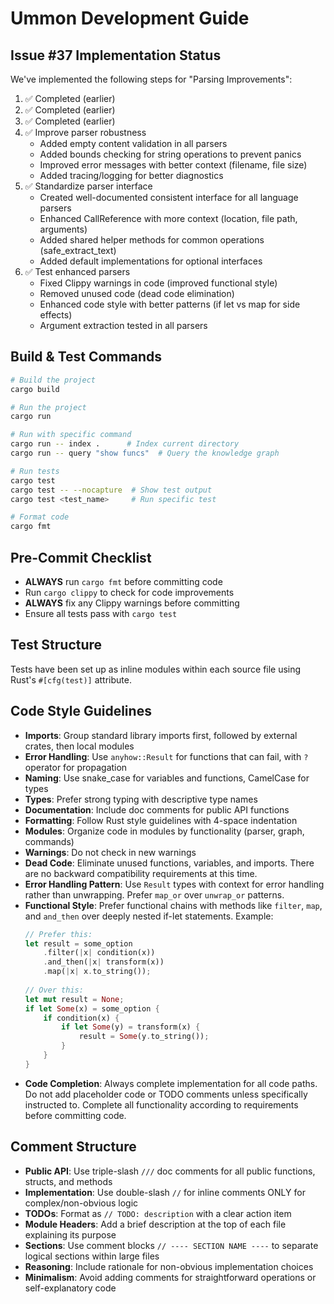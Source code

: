 # Ummon Development Guide

## Issue #37 Implementation Status
We've implemented the following steps for "Parsing Improvements":
1. ✅ Completed (earlier)
2. ✅ Completed (earlier)
3. ✅ Completed (earlier)
4. ✅ Improve parser robustness
   - Added empty content validation in all parsers
   - Added bounds checking for string operations to prevent panics
   - Improved error messages with better context (filename, file size)
   - Added tracing/logging for better diagnostics
5. ✅ Standardize parser interface
   - Created well-documented consistent interface for all language parsers
   - Enhanced CallReference with more context (location, file path, arguments)
   - Added shared helper methods for common operations (safe_extract_text)
   - Added default implementations for optional interfaces
6. ✅ Test enhanced parsers
   - Fixed Clippy warnings in code (improved functional style)
   - Removed unused code (dead code elimination)
   - Enhanced code style with better patterns (if let vs map for side effects)
   - Argument extraction tested in all parsers

## Build & Test Commands
```bash
# Build the project
cargo build

# Run the project
cargo run

# Run with specific command
cargo run -- index .      # Index current directory
cargo run -- query "show funcs"  # Query the knowledge graph

# Run tests
cargo test
cargo test -- --nocapture  # Show test output
cargo test <test_name>     # Run specific test

# Format code
cargo fmt
```

## Pre-Commit Checklist
- **ALWAYS** run `cargo fmt` before committing code
- Run `cargo clippy` to check for code improvements
- **ALWAYS** fix any Clippy warnings before committing
- Ensure all tests pass with `cargo test`

## Test Structure
Tests have been set up as inline modules within each source file using Rust's `#[cfg(test)]` attribute.


## Code Style Guidelines
- **Imports**: Group standard library imports first, followed by external crates, then local modules
- **Error Handling**: Use `anyhow::Result` for functions that can fail, with `?` operator for propagation
- **Naming**: Use snake_case for variables and functions, CamelCase for types
- **Types**: Prefer strong typing with descriptive type names
- **Documentation**: Include doc comments for public API functions
- **Formatting**: Follow Rust style guidelines with 4-space indentation
- **Modules**: Organize code in modules by functionality (parser, graph, commands)
- **Warnings**: Do not check in new warnings
- **Dead Code**: Eliminate unused functions, variables, and imports. There are no backward compatibility requirements at this time.
- **Error Handling Pattern**: Use `Result` types with context for error handling rather than unwrapping. Prefer `map_or` over `unwrap_or` patterns.
- **Functional Style**: Prefer functional chains with methods like `filter`, `map`, and `and_then` over deeply nested if-let statements. Example:
  ```rust
  // Prefer this:
  let result = some_option
      .filter(|x| condition(x))
      .and_then(|x| transform(x))
      .map(|x| x.to_string());
      
  // Over this:
  let mut result = None;
  if let Some(x) = some_option {
      if condition(x) {
          if let Some(y) = transform(x) {
              result = Some(y.to_string());
          }
      }
  }
  ```
- **Code Completion**: Always complete implementation for all code paths. Do not add placeholder code or TODO comments unless specifically instructed to. Complete all functionality according to requirements before committing code.

## Comment Structure
- **Public API**: Use triple-slash `///` doc comments for all public functions, structs, and methods
- **Implementation**: Use double-slash `//` for inline comments ONLY for complex/non-obvious logic
- **TODOs**: Format as `// TODO: description` with a clear action item
- **Module Headers**: Add a brief description at the top of each file explaining its purpose
- **Sections**: Use comment blocks `// ---- SECTION NAME ----` to separate logical sections within large files
- **Reasoning**: Include rationale for non-obvious implementation choices
- **Minimalism**: Avoid adding comments for straightforward operations or self-explanatory code
